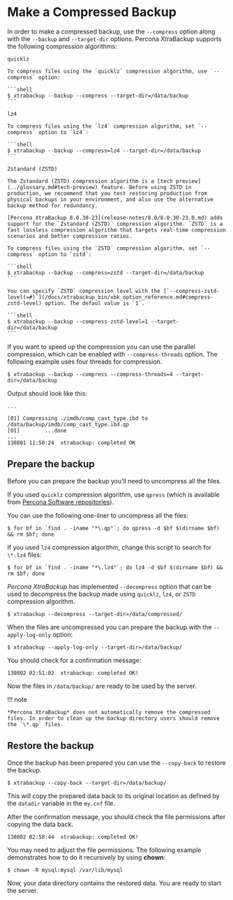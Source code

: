 # Make a Compressed Backup

In order to make a compressed backup, use the `--compress` option along
with the `--backup` and `--target-dir` options. Percona XtraBackup supports the following compression algorithms:

`quicklz`
    
    To compress files using the `quicklz` compression algorithm, use `--compress` option:

    ```shell
    $ xtrabackup --backup --compress --target-dir=/data/backup
    ```

`lz4`

    To compress files using the `lz4` compression algorithm, set `--compress` option to `lz4`:

    ```shell
    $ xtrabackup --backup --compress=lz4 --target-dir=/data/backup
    ```

`Zstandard (ZSTD)`

    The Zstandard (ZSTD) compression algorithm is a [tech preview](../glossary.md#tech-preview) feature. Before using ZSTD in production, we recommend that you test restoring production from physical backups in your environment, and also use the alternative backup method for redundancy.

    [Percona XtraBackup 8.0.30-23](release-notes/8.0/8.0.30-23.0.md) adds support for the `Zstandard (ZSTD)` compression algorithm. `ZSTD` is a fast lossless compression algorithm that targets real-time compression scenarios and better compression ratios.  
    
    To compress files using the `ZSTD` compression algorithm, set `--compress` option to `zstd`:

    ```shell
    $ xtrabackup --backup --compress=zstd --target-dir=/data/backup
    ```

    You can specify `ZSTD` compression level with the [`--compress-zstd-level(=#)`](/docs/xtrabackup_bin/xbk_option_reference.md#compress-zstd-level) option. The defaul value is `1`.

    ```shell
    $ xtrabackup --backup --compress-zstd-level=1 --target-dir=/data/backup
    ```

If you want to speed up the compression you can use the parallel
compression, which can be enabled with `--compress-threads`
option. The following example uses four threads for compression.

```shell
$ xtrabackup --backup --compress --compress-threads=4 --target-dir=/data/backup
```

Output should look like this:

```text
...

[01] Compressing ./imdb/comp_cast_type.ibd to /data/backup/imdb/comp_cast_type.ibd.qp
[01]        ...done
...
130801 11:50:24  xtrabackup: completed OK
```

## Prepare the backup

Before you can prepare the backup you’ll need to uncompress all the files.

If you used `quicklz` compression algorithm, use `qpress` (which is available from [Percona Software repositories](http://www.percona.com/doc/percona-xtrabackup/8.0/installation.html#using-percona-software-repositories)).

You can use the following one-liner to uncompress all the files:

```shell
$ for bf in `find . -iname "*\.qp"`; do qpress -d $bf $(dirname $bf) && rm $bf; done
``` 

If you used `lz4` compression algorithm, change this script to search
for `\*.lz4` files:

```shell
$ for bf in `find . -iname "*\.lz4"`; do lz4 -d $bf $(dirname $bf) && rm $bf; done
```

*Percona XtraBackup* has implemented `--decompress` option
that can be used to decompress the backup made using `quicklz`, `lz4`, or `ZSTD` compression algorithm.

```shell
$ xtrabackup --decompress --target-dir=/data/compressed/
```

When the files are uncompressed you can prepare the backup with the
`--apply-log-only` option:

```shell
$ xtrabackup --apply-log-only --target-dir=/data/backup/
```

You should check for a confirmation message:

```text
130802 02:51:02  xtrabackup: completed OK!
```

Now the files in `/data/backup/` are ready to be used by the server.

!!! note
   
    *Percona XtraBackup* does not automatically remove the compressed files. In order to clean up the backup directory users should remove the `\*.qp` files.

## Restore the backup

Once the backup has been prepared you can use the `--copy-back` to
restore the backup.

```shell
$ xtrabackup --copy-back --target-dir=/data/backup/
```

This will copy the prepared data back to its original location as defined
by the `datadir` variable in the `my.cnf` file.

After the confirmation message, you should check the file permissions after
copying the data back.

```text
130802 02:58:44  xtrabackup: completed OK!
```

You may need to adjust the file permissions. The following example
demonstrates
how to do it recursively by using **chown**:

```shell
$ chown -R mysql:mysql /var/lib/mysql
```

Now, your data directory contains the restored data. You are
ready to start the server.